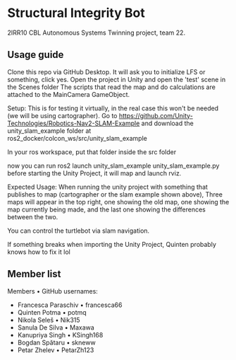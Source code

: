 # Structural Integrity Bot
2IRR10 CBL Autonomous Systems Twinning project, team 22.

## Usage guide
Clone this repo via GitHub Desktop.
It will ask you to initialize LFS or something, click yes.
Open the project in Unity and open the 'test' scene in the Scenes folder
The scripts that read the map and do calculations are attached to the MainCamera GameObject.

Setup:
This is for testing it virtually, in the real case this won't be needed (we will be using cartographer).
Go to https://github.com/Unity-Technologies/Robotics-Nav2-SLAM-Example and download the unity_slam_example folder at ros2_docker/colcon_ws/src/unity_slam_example

In your ros workspace, put that folder inside the src folder

now you can run ros2 launch unity_slam_example unity_slam_example.py before starting the Unity Project, it will map and launch rviz.

Expected Usage:
When running the unity project with something that publishes to map (cartographer or the slam example shown above),
Three maps will appear in the top right, one showing the old map, one showing the map currently being made, and the last one showing the differences between the two.

You can control the turtlebot via slam navigation.

If something breaks when importing the Unity Project, Quinten probably knows how to fix it lol

## Member list
Members • GitHub usernames:
- Francesca Paraschiv • francesca66
- Quinten Potma • potmq
- Nikola Seleš • Nik315
- Sanula De Silva • Maxawa
- Kanupriya Singh • KSingh168
- Bogdan Spătaru • skneww
- Petar Zhelev • PetarZh123
